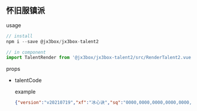 ## 怀旧服镇派

usage

```js
// install
npm i --save @jx3box/jx3box-talent2

// in component
import TalentRender from '@jx3box/jx3box-talent2/src/RenderTalent2.vue'
```

props

- talentCode

  example

  ```json
  {"version":"v20210719","xf":"冰心诀","sq":"0000,0000,0000,0000,0000,0000,0000,0000,0000,0000,0000,0000"}
  ```